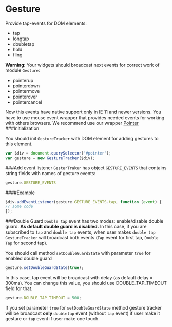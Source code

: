 # Gesture
Provide tap-events for DOM elements: 
- tap
- longtap
- doubletap
- hold
- fling

**Warning:** Your widgets should broadcast next events for correct work of module `Gesture`:
- pointerup
- pointerdown
- pointermove
- pointerover
- pointercancel

Now this events have native support only in IE 11 and newer versions.
You have to use mouse event wrapper that provides needed events for working with others browsers. We recommend use our wrapper
[Pointer](https://github.com/Rapid-Application-Development-JS/Pointer)
###Initialization

You should init `GestureTracker` with DOM element for adding gestures to this element.
```javascript
var $div = document.querySelector('#pointer');
var gesture = new GestureTracker($div);
```
###Add event listener
`GesterTraker` has object `GESTURE_EVENTS` that contains string fields with names of gesture events:
```javascript
gesture.GESTURE_EVENTS
```
####Example
```javascript
$div.addEventListener(gesture.GESTURE_EVENTS.tap, function (event) {
// some code
});
```
###Double Guard
`Double tap` event has two modes: enable/disable double guard.
**As default double guard is disabled.**
In this case, if you are subscribed to `tap` and `double tap` events, when user makes `double tap` `GestureTracker` will broadcast both events (`Tap` event for first tap, `Double Tap` for second tap).

You should call method `setDoubleGuardState` with parameter `true` for enabled double guard
```javascript
gesture.setDoubleGuardState(true);
```
In this case, tap event will be broadcast with delay (as default delay = 300ms). You can change this value, you should use DOUBLE_TAP_TIMEOUT field for that.

```javascript
gesture.DOUBLE_TAP_TIMEOUT = 500;
```
If you set parameter `true` for `setDoubleGuardState` method gesture tracker will be broadcast **only** `doubletap` event (without `tap` event) if user make it gesture or `tap` event if user make one touch.
